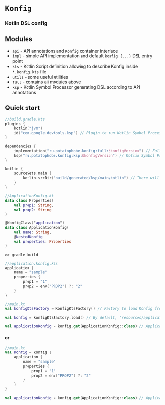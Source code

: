 # `Konfig`

### Kotlin DSL config

## Modules

- `api` - API annotations and `Konfig` container interface
- `impl` - simple API implementation and default `konfig {...}` DSL entry point
- `kts` - Kotlin Script definition allowing to describe Konfig inside `*.konfig.kts` file
- `utils` - some useful utilities
- `full` - contains all modules above
- `ksp` - Kotlin Symbol Processor generating DSL according to API annotations

## Quick start

```kotlin
//build.gradle.kts
plugins {
    kotlin("jvm")
    id("com.google.devtools.ksp") // Plugin to run Kotlin Symbol Processor
}

dependencies {
    implementation("ru.potatophobe.konfig:full:$konfigVersion") // Full Konfig implementation
    ksp("ru.potatophobe.konfig:ksp:$konfigVersion") // Kotlin Symbol Processor
}

kotlin {
    sourceSets.main {
        kotlin.srcDir("build/generated/ksp/main/kotlin") // There will be files generated by Kotlin Symbol Processor
    }
}
```

```kotlin
//ApplicationKonfig.kt
data class Properties(
    val prop1: String,
    val prop2: String
)

@KonfigClass("application")
data class ApplicationKonfig(
    val name: String,
    @NestedKonfig
    val properties: Properties
)
```

`>> gradle build`

```kotlin
//application.konfig.kts
application {
    name = "sample"
    properties {
        prop1 = "1"
        prop2 = env("PROP2") ?: "2"
    }
}
```

```kotlin
//main.kt
val konfigKtsFactory = KonfigKtsFactory() // Factory to load Konfig from Kotlin Script file

val konfig = konfigKtsFactory.load() // By default, 'resources/application.konfig.kts' will be loaded

val applicationKonfig = konfig.get(ApplicationKonfig::class) // ApplicationKonfig(name=sample, properties=Properties(prop1=1, prop2=2))
```

#### or

```kotlin
//main.kt
val konfig = konfig {
    application {
        name = "sample"
        properties {
            prop1 = "1"
            prop2 = env("PROP2") ?: "2"
        }
    }
}

val applicationKonfig = konfig.get(ApplicationKonfig::class) // ApplicationKonfig(name=sample, properties=Properties(prop1=1, prop2=2))
```
